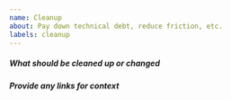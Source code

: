 ```yaml
---
name: Cleanup 
about: Pay down technical debt, reduce friction, etc.
labels: cleanup
---
```


<!-- Please use this template while filing an issue to highlight technical debt to be paid down, or friction to be reduced -->

##### What should be cleaned up or changed

##### Provide any links for context
